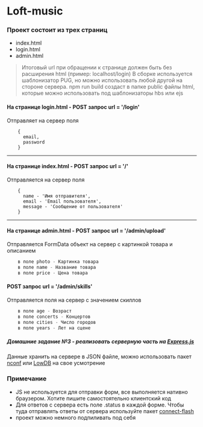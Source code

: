 # Loft-music

### Проект состоит из трех страниц

- index.html
- login.html
- admin.html

> Итоговый url при обращении к странице должен быть без расширения html (пример: localhost/login)
> В сборке используется шаблонизатор PUG, но можно использовать любой другой на стороне сервера.
> npm run build создаст в папке public файлы html, которые можно использовать под шаблонизаторы hbs или ejs

#### На странице login.html - POST запрос url = '/login'

Отправляет на сервер поля

```
    {
      email,
      password
    }
```

---

#### На странице index.html - POST запрос url = '/'

Отправляется на сервер поля

```
    {
      name - 'Имя отправителя',
      email - 'Email пользователя',
      message - 'Сообщение от пользователя'
    }
```

---

#### На странице admin.html - POST запрос url = '/admin/upload'

Отправляется FormData объект на сервер с картинкой товара и описанием

```js
    в поле photo - Картинка товара
    в поле name - Название товара
    в поле price - Цена товара
```

#### POST запрос url = '/admin/skills'

Отправляется поля на сервер с значением скиллов

```js
    в поле age - Возраст
    в поле concerts - Концертов
    в поле cities - Число городов
    в поле years - Лет на сцене
```

##### Домашние задание №3 - реализовать серверную часть на [Express.js](http://expressjs.com/ru/)

Данные хранить на сервере в JSON файле, можно использовать пакет [nconf](https://www.npmjs.com/package/nconf) или [LowDB](https://github.com/typicode/lowdb) на свое усмотрение

### Примечание
- JS не используется для отправки форм, все выполняется нативно браузером. Хотите пишите самостоятельно клиентский код
- Для ответов с сервера есть поле .status в каждой форме. Чтобы туда отправлять ответы от сервера используйте пакет [connect-flash](https://www.npmjs.com/package/connect-flash)
- проект можно немного подпиливать под себя
